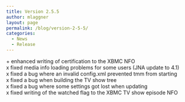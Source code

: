 ```yaml
---
title: Version 2.5.5
author: mlaggner
layout: page
permalink: /blog/version-2-5-5/
categories:
  - News
  - Release
---
```

\+ enhanced writing of certification to the XBMC NFO  
x fixed media info loading problems for some users (JNA update to 4.1)  
x fixed a bug where an invalid config.xml prevented tmm from starting  
x fixed a bug when building the TV show tree  
x fixed a bug where some settings got lost when updating  
x fixed writing of the watched flag to the XBMC TV show episode NFO<!--more-->
